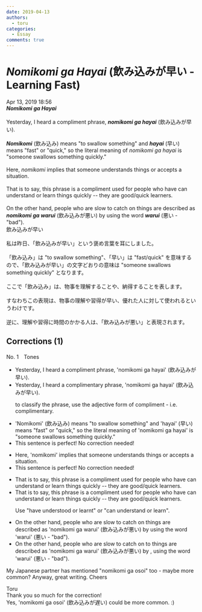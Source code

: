 ```yaml
---
date: 2019-04-13
authors:
  - toru
categories:
  - Essay
comments: true
---
```


# <strong><em>Nomikomi ga Hayai</strong></em> (飲み込みが早い - Learning Fast)
<div class="date">Apr 13, 2019 18:56</div>
<div id="post"><div id="body_show_ori">
<strong><em>Nomikomi ga Hayai</strong></em><br/><br/>Yesterday, I heard a compliment phrase, <strong><em>nomikomi ga hayai</em></strong> (飲み込みが早い).<br/><br/><strong><em>Nomikomi</em></strong> (飲み込み) means "to swallow something" and <strong><em>hayai</em></strong> (早い) means "fast" or "quick," so the literal meaning of <em>nomikomi ga hayai</em> is "someone swallows something quickly."<br/><br/>Here, <em>nomikomi</em> implies that someone understands things or accepts a situation.<br/><br/>That is to say, this phrase is a compliment used for people who have can understand or learn things quickly -- they are good/quick learners.<br/><br/>On the other hand, people who are slow to catch on things are described as <strong><em>nomikomi ga warui</em></strong> (飲み込みが悪い) by using the word <strong><em>warui</em></strong> (悪い - "bad").
</div></div>

<!-- more -->

<div id="post_ja"><div id="body_show_mo">
飲み込みが早い<br/><br/>私は昨日、「飲み込みが早い」という褒め言葉を耳にしました。<br/><br/>「飲み込み」は "to swallow something"、「早い」は "fast/quick" を意味するので、「飲み込みが早い」の文字どおりの意味は "someone swallows something quickly" となります。<br/><br/>ここで「飲み込み」は、物事を理解することや、納得することを表します。<br/><br/>すなわちこの表現は、物事の理解や習得が早い、優れた人に対して使われるというわけです。<br/><br/>逆に、理解や習得に時間のかかる人は、「飲み込みが悪い」と表現されます。
</div></div>

## Corrections (1)
<div id="block"><div class="first_name"> No. 1　<span class="just_name">Tones</span></div><div id="block2">
<ul class="correction_field">
<li class="incorrect">Yesterday, I heard a compliment phrase, 'nomikomi ga hayai' (飲み込みが早い).</li>
<li class="corrected correct">
Yesterday, I heard a compliment<span class="f_blue">ary</span> phrase, 'nomikomi ga hayai' (飲み込みが早い).
<p class="correction_comment">to classify the phrase, use the adjective form of compliment - i.e. complimentary.</p>
</li>
</ul>
<ul class="correction_field">
<li class="incorrect">'Nomikomi' (飲み込み) means "to swallow something" and 'hayai' (早い) means "fast" or "quick," so the literal meaning of 'nomikomi ga hayai' is "someone swallows something quickly."</li>
<li class="corrected perfect">This sentence is perfect! No correction needed!</li>
</ul>
<ul class="correction_field">
<li class="incorrect">Here, 'nomikomi' implies that someone understands things or accepts a situation.</li>
<li class="corrected perfect">This sentence is perfect! No correction needed!</li>
</ul>
<ul class="correction_field">
<li class="incorrect">That is to say, this phrase is a compliment used for people who have can understand or learn things quickly -- they are good/quick learners.</li>
<li class="corrected correct">
That is to say, this phrase is a compliment used for people who <span class="f_red"><span class="sline">have</span></span> can understand or learn things quickly -- they are good/quick learners.
<p class="correction_comment">Use "have understood or learnt" or "can understand or learn".</p>
</li>
</ul>
<ul class="correction_field">
<li class="incorrect">On the other hand, people who are slow to catch on things are described as 'nomikomi ga warui' (飲み込みが悪い) by using the word 'warui' (悪い - "bad").</li>
<li class="corrected correct">
On the other hand, people who are slow to catch on <span class="f_blue">to</span> things are described as 'nomikomi ga warui' (飲み込みが悪い) <span class="f_red"><span class="sline">by</span></span> <span class="f_blue">,</span> using the word 'warui' (悪い - "bad").
</li>
</ul>
<p class="comment_small">
 My Japanese partner has mentioned "nomikomi ga osoi" too - maybe more common?  Anyway, great writing.  Cheers
</p>

</div><div class="name"><span class="just_name">Toru</span><br>
Thank you so much for the correction!<br/>Yes, 'nomikomi ga osoi' (飲み込みが遅い) could be more common. :)
</div>
</div>
